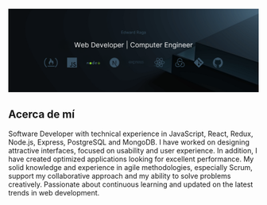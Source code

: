 ![banner image](/images//banner-image.png)
<!-- ![banner image][banner-image] -->


## Acerca de mí

Software Developer with technical experience in JavaScript, React, Redux, Node.js, Express, PostgreSQL and MongoDB. I have worked on designing attractive interfaces, focused on usability and user experience. In addition, I have created optimized applications looking for excellent performance. My solid knowledge and experience in agile methodologies, especially Scrum, support my collaborative approach and my ability to solve problems creatively. Passionate about continuous learning and updated on the latest trends in web development.
